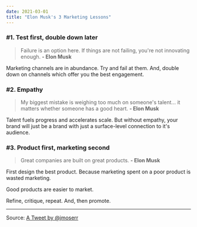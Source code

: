 ```yaml
---
date: 2021-03-01
title: "Elon Musk's 3 Marketing Lessons"
---
```


### #1. Test first, double down later

> Failure is an option here. If things are not failing, you're not innovating enough. **- Elon Musk**

Marketing channels are in abundance. Try and fail at them. And, double down on channels which offer you the best engagement.

### #2. Empathy

> My biggest mistake is weighing too much on someone's talent... it matters whether someone has a good heart. **- Elon Musk**

Talent fuels progress and accelerates scale. But without empathy, your brand will just be a brand with just a surface-level connection to it's audience.

### #3. Product first, marketing second

> Great companies are built on great products. **- Elon Musk**

First design the best product. Because marketing spent on a poor product is wasted marketing.

Good products are easier to market.

Refine, critique, repeat. And, then promote.

---

Source: [A Tweet by @jmoserr](https://twitter.com/jmoserr/status/1366136262113959936?s=20)